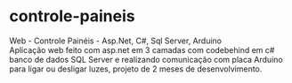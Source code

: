 # controle-paineis
Web - Controle Painéis - Asp.Net, C#, Sql Server, Arduino
</br>
Aplicação web feito com asp.net em 3 camadas com codebehind em c# banco de dados SQL Server e realizando comunicação com placa Arduino para ligar ou desligar luzes, projeto de 2 meses de desenvolvimento.
